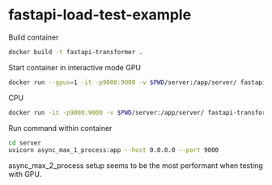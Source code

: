 # fastapi-load-test-example

Build container
```sh
docker build -t fastapi-transformer .
```

Start container in interactive mode
GPU
```sh
docker run --gpus=1 -it -p9000:9000 -v $PWD/server:/app/server/ fastapi-transformer bash
```

CPU
```sh
docker run -it -p9000:9000 -v $PWD/server:/app/server/ fastapi-transformer bash
```

Run command within container
```sh
cd server
uvicorn async_max_1_process:app --host 0.0.0.0 --port 9000
```


async_max_2_process setup seems to be the most performant when testing with GPU.

